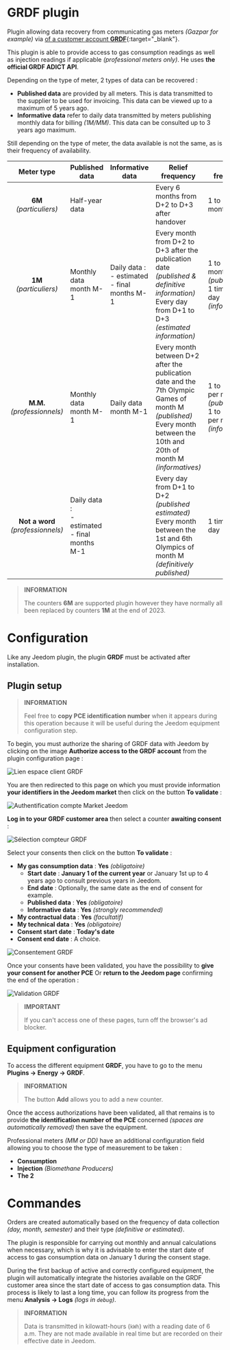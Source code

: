 # GRDF plugin

Plugin allowing data recovery from communicating gas meters *(Gazpar for example)* via [of a customer account **GRDF**](https://login.monespace.grdf.fr/mire/connexion){:target="\_blank"}.

This plugin is able to provide access to gas consumption readings as well as injection readings if applicable *(professional meters only)*. He uses **the official GRDF ADICT API**.

Depending on the type of meter, 2 types of data can be recovered :
 - **Published data** are provided by all meters. This is data transmitted to the supplier to be used for invoicing. This data can be viewed up to a maximum of 5 years ago.
 - **Informative data** refer to daily data transmitted by meters publishing monthly data for billing *(1M/MM)*. This data can be consulted up to 3 years ago maximum.

Still depending on the type of meter, the data available is not the same, as is their frequency of availability.

| **Meter type** | Published data | Informative data | Relief frequency | Call frequency |
|:---:|---|---|---|---|
| **6M** *(particuliers)* | Half-year data | | Every 6 months from D+2 to D+3 after handover | 1 to 2 times a month |
| **1M** *(particuliers)* | Monthly data month M-1 | Daily data :<br>- estimated<br>- final months M-1 | Every month from D+2 to D+3 after the publication date *(published & definitive information)*<br>Every day from D+1 to D+3 *(estimated information)* | 1 to 2 times a month *(published)*<br>1 time per day *(informatives)* |
| **M.M.** *(professionnels)* | Monthly data month M-1 | Daily data month M-1 | Every month between D+2 after the publication date and the 7th Olympic Games of month M *(published)*<br>Every month between the 10th and 20th of month M *(informatives)* | 1 to 14 times per month *(published)*<br>1 to 11 times per month *(informatives)* |
| **Not a word** *(professionnels)* | Daily data :<br>- estimated<br>- final months M-1 | | Every day from D+1 to D+2 *(published estimated)*<br>Every month between the 1st and 6th Olympics of month M *(definitively published)* | 1 time per day |

>**INFORMATION**
>
>The counters **6M** are supported plugin however they have normally all been replaced by counters **1M** at the end of 2023.

# Configuration

Like any Jeedom plugin, the plugin **GRDF** must be activated after installation.

## Plugin setup

>**INFORMATION**
>
>Feel free to **copy PCE identification number** when it appears during this operation because it will be useful during the Jeedom equipment configuration step.

To begin, you must authorize the sharing of GRDF data with Jeedom by clicking on the image **Authorize access to the GRDF account** from the plugin configuration page :

![Lien espace client GRDF](../images/link_grdf.jpg)

You are then redirected to this page on which you must provide information **your identifiers in the Jeedom market** then click on the button **To validate** :

![Authentification compte Market Jeedom](../images/Auth_Jeedom.jpg)

**Log in to your GRDF customer area** then select a counter **awaiting consent** :

![Sélection compteur GRDF](../images/grdf_home.jpg)

Select your consents then click on the button **To validate** :

 - **My gas consumption data** : **Yes** *(obligatoire)*
   - **Start date** : **January 1 of the current year** or January 1st up to 4 years ago to consult previous years in Jeedom.
   - **End date** : Optionally, the same date as the end of consent for example.
   - **Published data** : **Yes** *(obligatoire)*
   - **Informative data** : **Yes** *(strongly recommended)*
 - **My contractual data** : **Yes** *(facultatif)*
 - **My technical data** : **Yes** *(obligatoire)*
 - **Consent start date** : **Today's date**
 - **Consent end date** : A choice.

![Consentement GRDF](../images/grdf_choose.jpg)

Once your consents have been validated, you have the possibility to **give your consent for another PCE** Or **return to the Jeedom page** confirming the end of the operation :

![Validation GRDF](../images/grdf_consent.jpg)

>**IMPORTANT**
>
>If you can't access one of these pages, turn off the browser's ad blocker.

## Equipment configuration

To access the different equipment **GRDF**, you have to go to the menu **Plugins → Energy → GRDF**.

>**INFORMATION**
>
>The button **Add** allows you to add a new counter.

Once the access authorizations have been validated, all that remains is to provide **the identification number of the PCE** concerned *(spaces are automatically removed)* then save the equipment.

Professional meters *(MM or DD)* have an additional configuration field allowing you to choose the type of measurement to be taken :
 - **Consumption**
 - **Injection** *(Biomethane Producers)*
 - **The 2**

# Commandes

Orders are created automatically based on the frequency of data collection *(day, month, semester)* and their type *(definitive or estimated)*.

The plugin is responsible for carrying out monthly and annual calculations when necessary, which is why it is advisable to enter the start date of access to gas consumption data on January 1 during the consent stage.

During the first backup of active and correctly configured equipment, the plugin will automatically integrate the histories available on the GRDF customer area since the start date of access to gas consumption data. This process is likely to last a long time, you can follow its progress from the menu **Analysis → Logs** *(logs in `debug`)*.

>**INFORMATION**
>
>Data is transmitted in kilowatt-hours (`kWh`) with a reading date of 6 a.m. They are not made available in real time but are recorded on their effective date in Jeedom.
